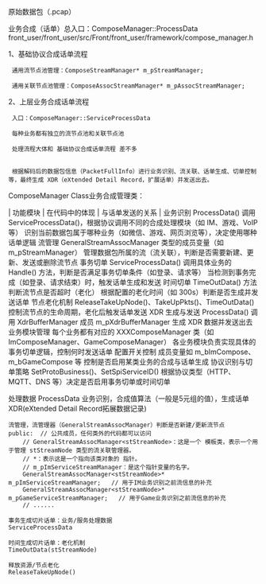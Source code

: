 原始数据包（.pcap）业务合成（话单）总入口：ComposeManager::ProcessDatafront_user/front_user/src/Front/front_user/framework/compose_manager.h1、基础协议合成话单流程     通用流节点池管理：ComposeStreamManager* m_pStreamManager;     通用关联节点池管理：ComposeAssocStreamManager* m_pAssocStreamManager;2、上层业务合成话单流程     入口：ComposeManager::ServiceProcessData     每种业务都有独立的流节点池和关联节点池     处理流程大体和 基础协议合成话单流程 差不多	 根据解码后的数据包信息（PacketFullInfo）进行业务识别、流关联、话单生成、切单控制等，最终生成 XDR（eXtended Detail Record，扩展话单）并发送出去。	 ComposeManager Class业务合成管理类：| 功能模块  |	 在代码中的体现  |	与话单发送的关系  |业务识别	ProcessData() 调用 ServiceProcessData()，根据协议调用不同的合成处理模块（如 IM、游戏、VoIP 等）	识别当前数据包属于哪种业务（如微信、游戏、网页浏览等），决定使用哪种话单逻辑流管理	GeneralStreamAssocManager<stStreamNode> 类型的成员变量（如 m_pStreamManager）	管理数据包所属的流（流关联），判断是否需要新建、更新、发送或删除流节点事务切单	ServiceProcessData() 调用具体业务的 Handle() 方法，判断是否满足事务切单条件（如登录、请求等）	当检测到事务完成（如登录、请求结束）时，触发话单生成和发送时间切单	TimeOutData() 方法判断流节点是否超时（老化）	根据配置的老化时间（如 300s）判断是否生成并发送话单节点老化机制	ReleaseTakeUpNode()、TakeUpPkts()、TimeOutData()	控制流节点的生命周期，老化后触发话单发送XDR 生成与发送	ProcessData() 调用 XdrBufferManager 成员 m_pXdrBufferManager	生成 XDR 数据并发送出去业务模块管理	每个业务都有对应的 XXXComposeManager 类（如 ImComposeManager、GameComposeManager）	各业务模块负责实现具体的事务切单逻辑，控制何时发送话单配置开关控制	成员变量如 m_bImCompose、m_bGameCompose 等	控制是否启用某类业务的合成与话单生成协议识别与切单策略	SetProtoBusiness()、SetSpiServiceID()	根据协议类型（HTTP、MQTT、DNS 等）决定是否启用事务切单或时间切单处理数据ProcessData业务识别，合成值算法（一般是5元组的值），生成话单XDR(eXtended Detail Record拓展数据记录)	流管理，流管理器（GeneralStreamAssocManager）判断是否新建/更新流节点	public:  // 公共成员，任何类外的代码都可以访问		// GeneralStreamAssocManager<stStreamNode>：这是一个 模板类，表示一个用于管理 stStreamNode 类型的流关联管理器。		// *：表示这是一个指向该类对象的 指针。		// m_pImServiceStreamManager：是这个指针变量的名字。		GeneralStreamAssocManager<stStreamNode>* m_pImServiceStreamManager;   // 用于IM业务识别之前流信息的补充		GeneralStreamAssocManager<stStreamNode>* m_pGameServiceStreamManager;   // 用于Game业务识别之前流信息的补充		// ......	事务生成切片话单：业务/服务处理数据	ServiceProcessData	时间生成切片话单：老化机制	TimeOutData(stStreamNode)	释放资源/节点老化	ReleaseTakeUpNode() 